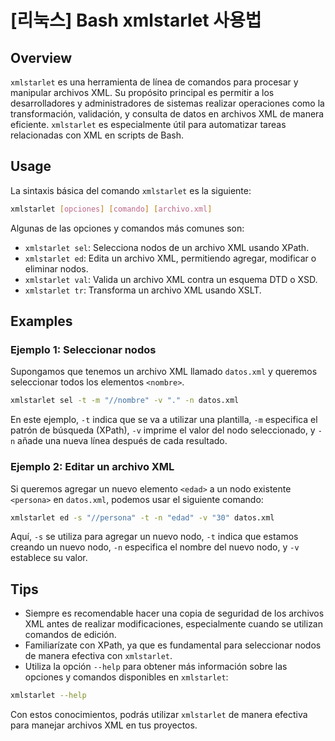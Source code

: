 # [리눅스] Bash xmlstarlet 사용법

## Overview
`xmlstarlet` es una herramienta de línea de comandos para procesar y manipular archivos XML. Su propósito principal es permitir a los desarrolladores y administradores de sistemas realizar operaciones como la transformación, validación, y consulta de datos en archivos XML de manera eficiente. `xmlstarlet` es especialmente útil para automatizar tareas relacionadas con XML en scripts de Bash.

## Usage
La sintaxis básica del comando `xmlstarlet` es la siguiente:

```bash
xmlstarlet [opciones] [comando] [archivo.xml]
```

Algunas de las opciones y comandos más comunes son:

- `xmlstarlet sel`: Selecciona nodos de un archivo XML usando XPath.
- `xmlstarlet ed`: Edita un archivo XML, permitiendo agregar, modificar o eliminar nodos.
- `xmlstarlet val`: Valida un archivo XML contra un esquema DTD o XSD.
- `xmlstarlet tr`: Transforma un archivo XML usando XSLT.

## Examples

### Ejemplo 1: Seleccionar nodos
Supongamos que tenemos un archivo XML llamado `datos.xml` y queremos seleccionar todos los elementos `<nombre>`.

```bash
xmlstarlet sel -t -m "//nombre" -v "." -n datos.xml
```

En este ejemplo, `-t` indica que se va a utilizar una plantilla, `-m` especifica el patrón de búsqueda (XPath), `-v` imprime el valor del nodo seleccionado, y `-n` añade una nueva línea después de cada resultado.

### Ejemplo 2: Editar un archivo XML
Si queremos agregar un nuevo elemento `<edad>` a un nodo existente `<persona>` en `datos.xml`, podemos usar el siguiente comando:

```bash
xmlstarlet ed -s "//persona" -t -n "edad" -v "30" datos.xml
```

Aquí, `-s` se utiliza para agregar un nuevo nodo, `-t` indica que estamos creando un nuevo nodo, `-n` especifica el nombre del nuevo nodo, y `-v` establece su valor.

## Tips
- Siempre es recomendable hacer una copia de seguridad de los archivos XML antes de realizar modificaciones, especialmente cuando se utilizan comandos de edición.
- Familiarízate con XPath, ya que es fundamental para seleccionar nodos de manera efectiva con `xmlstarlet`.
- Utiliza la opción `--help` para obtener más información sobre las opciones y comandos disponibles en `xmlstarlet`:

```bash
xmlstarlet --help
```

Con estos conocimientos, podrás utilizar `xmlstarlet` de manera efectiva para manejar archivos XML en tus proyectos.